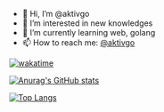 - 👋 Hi, I’m @aktivgo
- 👀 I’m interested in new knowledges
- 🌱 I’m currently learning web, golang
- 📫 How to reach me: [@aktivgo](mailto:aktivgo01062001@gmail.com)

[![wakatime](https://wakatime.com/badge/user/02e177e0-448e-47a0-babd-c1cb0ba67b6d.svg)](https://wakatime.com/@02e177e0-448e-47a0-babd-c1cb0ba67b6d)

[![Anurag's GitHub stats](https://github-readme-stats.vercel.app/api?username=aktivgo&count_private=true&show_icons=true&theme=tokyonight)](https://github.com/anuraghazra/github-readme-stats)

[![Top Langs](https://github-readme-stats.vercel.app/api/top-langs/?username=aktivgo&layout=compact&theme=tokyonight)](https://github.com/anuraghazra/github-readme-stats)
